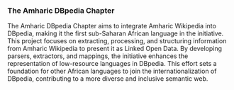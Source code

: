 ### The Amharic DBpedia Chapter
The Amharic DBpedia Chapter aims to integrate Amharic Wikipedia into DBpedia, making it the first sub-Saharan African language in the initiative. This project focuses on extracting, processing, and structuring information from Amharic Wikipedia to present it as Linked Open Data. By developing parsers, extractors, and mappings, the initiative enhances the representation of low-resource languages in DBpedia. This effort sets a foundation for other African languages to join the internationalization of DBpedia, contributing to a more diverse and inclusive semantic web.
